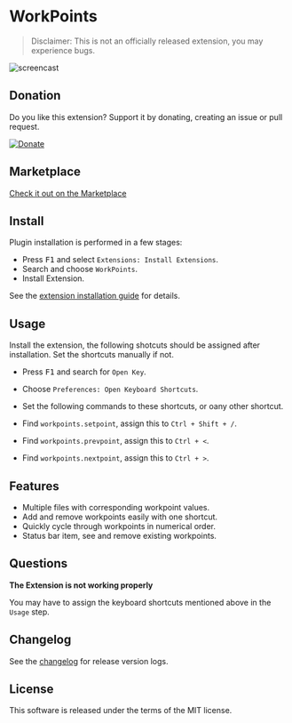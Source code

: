 # WorkPoints

> Disclaimer: This is not an officially released extension, you may experience bugs.

![ screencast ](https://i.imgur.com/AbahyL7.gif)

## Donation

Do you like this extension? Support it by donating, creating an issue or pull request.

[![Donate](https://img.shields.io/badge/Donate-PayPal-blue.svg)](https://paypal.me/capriok7)

## Marketplace

[Check it out on the Marketplace](https://marketplace.visualstudio.com/items?itemName=capriok.workpoints)

## Install

Plugin installation is performed in a few stages:

* Press <kbd>F1</kbd> and select `Extensions: Install Extensions`.
* Search and choose `WorkPoints`.
* Install Extension.

See the [extension installation guide](https://code.visualstudio.com/docs/editor/extension-gallery) for details.

## Usage

Install the extension, the following shotcuts should be assigned after installation. Set the shortcuts manually if not.
* Press <kbd>F1</kbd> and search for `Open Key`.
* Choose `Preferences: Open Keyboard Shortcuts`.

* Set the following commands to these shortcuts, or oany other shortcut.
* Find `workpoints.setpoint`, assign this to `Ctrl + Shift + /`.
* Find `workpoints.prevpoint`, assign this to `Ctrl + <`.
* Find `workpoints.nextpoint`, assign this to `Ctrl + >`.

## Features

* Multiple files with corresponding workpoint values.
* Add and remove workpoints easily with one shortcut.
* Quickly cycle through workpoints in numerical order.
* Status bar item, see and remove existing workpoints.

## Questions

**The Extension is not working properly**

You may have to assign the keyboard shortcuts mentioned above in the `Usage` step.

## Changelog

See the [changelog](https://github.com/mrmlnc/vscode-scss/blob/master/changelog.md) for release version logs.

## License

This software is released under the terms of the MIT license.
